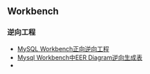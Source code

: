 ## Workbench
### 逆向工程
- [MySQL Workbench正向逆向工程](https://blog.csdn.net/u013232740/article/details/47725311)
- [Mysql Workbench中EER Diagram逆向生成表](https://blog.csdn.net/belvine/article/details/80811140)
- []()